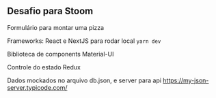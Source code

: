 ## Desafio para Stoom
Formulário para montar uma pizza

Frameworks: React e NextJS
para rodar local ```yarn dev```

Biblioteca de components Material-UI

Controle do estado Redux

Dados mockados no arquivo db.json, e server para api https://my-json-server.typicode.com/
